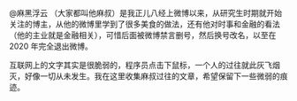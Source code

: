 @麻黑浮云 （大家都叫他麻叔）是我正儿八经上微博以来，从研究生时期就开始关注的博主，从他的微博里学到了很多美食的做法，还有他对时事和金融的看法（他的主业就是金融相关），可惜后面被微博禁言删号，然后换号改名，以至在 2020 年完全退出微博。

互联网上的文字其实是很脆弱的，程序员点击下鼠标，一个人的过往就此灰飞烟灭，好像一切从未发生。我在这里收集麻叔过往的文章，希望保留下一些微弱的痕迹。
